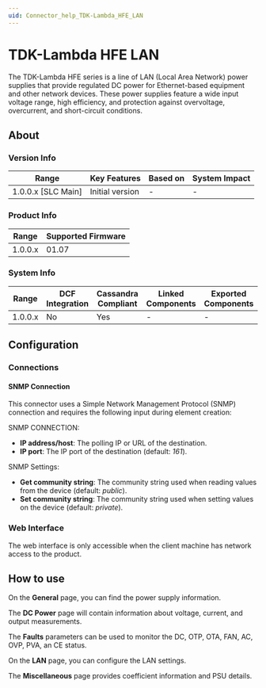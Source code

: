```yaml
---
uid: Connector_help_TDK-Lambda_HFE_LAN
---
```


# TDK-Lambda HFE LAN

The TDK-Lambda HFE series is a line of LAN (Local Area Network) power supplies that provide regulated DC power for Ethernet-based equipment and other network devices. These power supplies feature a wide input voltage range, high efficiency, and protection against overvoltage, overcurrent, and short-circuit conditions.

## About

### Version Info

| Range                | Key Features     | Based on     | System Impact     |
|----------------------|------------------|--------------|-------------------|
| 1.0.0.x \[SLC Main\] | Initial version  | \-           | \-                |

### Product Info

| Range     | Supported Firmware     |
|-----------|------------------------|
| 1.0.0.x   | 01.07                  |

### System Info

| Range     | DCF Integration     | Cassandra Compliant     | Linked Components     | Exported Components     |
|-----------|---------------------|-------------------------|-----------------------|-------------------------|
| 1.0.0.x   | No                  | Yes                     | \-                    | \-                      |

## Configuration

### Connections

#### SNMP Connection

This connector uses a Simple Network Management Protocol (SNMP) connection and requires the following input during element creation:

SNMP CONNECTION:

- **IP address/host**: The polling IP or URL of the destination.
- **IP port**: The IP port of the destination (default: *161*).

SNMP Settings:

- **Get community string**: The community string used when reading values from the device (default: *public*).
- **Set community string**: The community string used when setting values on the device (default: *private*).

### Web Interface

The web interface is only accessible when the client machine has network access to the product.

## How to use

On the **General** page, you can find the power supply information.

The **DC Power** page will contain information about voltage, current, and output measurements.

The **Faults** parameters can be used to monitor the DC, OTP, OTA, FAN, AC, OVP, PVA, an CE status.

On the **LAN** page, you can configure the LAN settings.

The **Miscellaneous** page provides coefficient information and PSU details.
